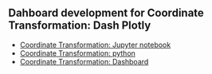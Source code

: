 ## Dahboard development for Coordinate Transformation: Dash Plotly

- [Coordinate Transformation: Jupyter notebook](https://github.com/iampramodyadav/Dash-plotly/blob/main/CoordinateTransform.ipynb)
- [Coordinate Transformation: python](https://github.com/iampramodyadav/Dash-plotly/blob/main/coordinate_mapper.py)
- [Coordinate Transformation: Dashboard](https://github.com/iampramodyadav/Dash-plotly/blob/main/coordinate_mapper_dash.py)
